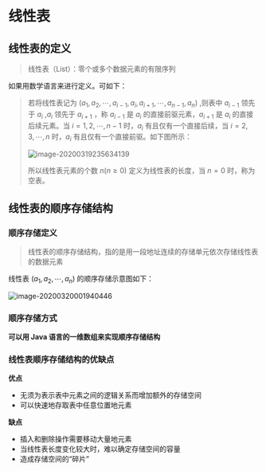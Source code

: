 # 线性表

## 线性表的定义

> 线性表（List）：零个或多个数据元素的有限序列

如果用数学语言来进行定义。可如下：

> 若将线性表记为 $(a_{1},a_{2},\cdots,a_{i-1},a_{i},a_{i+1},\cdots,a_{n-1},a_{n})$ ,则表中 $a_{i-1}$ 领先于 $a_{i}$ ,$a_{i}$ 领先于 $a_{i+1}$ ，称 $a_{i-1}$ 是 $a_{i}$ 的直接前驱元素，$a_{i+1}$ 是 $a_{i}$ 的直接后续元素。当 $i=1,2,\cdots,n-1$ 时，$a_{i}$ 有且仅有一个直接后续，当 $i=2,3,\cdots,n$ 时，$a_{i}$ 有且仅有一个直接前驱。如下图所示：
>
> ![image-20200319235634139](https://i.loli.net/2020/03/19/6XdBNnmupE7VqxA.png)
>
> 所以线性表元素的个数 $n(n \geqslant 0)$ 定义为线性表的长度，当 $n=0$ 时，称为空表。

## 线性表的顺序存储结构

### 顺序存储定义

> 线性表的顺序存储结构，指的是用一段地址连续的存储单元依次存储线性表的数据元素

线性表 $(a_{1},a_{2},\cdots,a_{n})$ 的顺序存储示意图如下：

![image-20200320001940446](https://i.loli.net/2020/03/20/FmRY5AnPGrEqMcV.png)

### 顺序存储方式

**可以用 Java 语言的一维数组来实现顺序存储结构**

### 线性表顺序存储结构的优缺点

**优点**

- 无须为表示表中元素之间的逻辑关系而增加额外的存储空间
- 可以快速地存取表中任意位置地元素

**缺点**

- 插入和删除操作需要移动大量地元素
- 当线性表长度变化较大时，难以确定存储空间的容量
- 造成存储空间的“碎片”